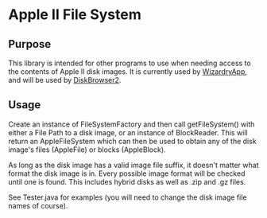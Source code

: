 # Apple II File System
## Purpose
This library is intended for other programs to use when needing access to the contents
 of Apple II disk images. It is currently used by [WizardryApp](https://github.com/dmolony/WizardryApp), and will be used by [DiskBrowser2](https://github.com/dmolony/DiskBrowser2).
## Usage
Create an instance of FileSystemFactory and then call getFileSystem() with either a File Path to a disk image, or an instance of BlockReader. This will return an
AppleFileSystem which can then be used to obtain any of the disk image's files
 (AppleFile) or blocks (AppleBlock).

As long as the disk image has a valid image file suffix, it doesn't matter what format
the disk image is in. Every possible image format will be checked until one is found. This includes hybrid disks as well as .zip and .gz files.

See Tester.java for examples (you will need to change the disk image file names of
course).